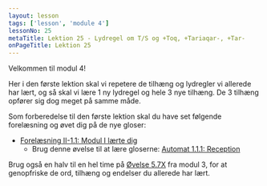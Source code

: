 ```yaml
---
layout: lesson
tags: ['lesson', 'module 4']
lessonNo: 25
metaTitle: Lektion 25 - Lydregel om T/S og +Toq, +Tariaqar-, +Tar-
onPageTitle: Lektion 25
---
```

Velkommen til modul 4!

Her i den første lektion skal vi repetere de tilhæng og lydregler vi allerede har lært, og så skal vi lære 1 ny lydregel og hele 3 nye tilhæng. De 3 tilhæng opfører sig dog meget på samme måde.

Som forberedelse til den første lektion skal du have set følgende forelæsning og øvet dig på de nye gloser:
- [Forelæsning II-1.1: Modul I lærte dig](https://learngreenlandic.com/online/lg2/1.1/)
    - Brug denne øvelse til at lære gloserne: [Automat 1.1.1: Reception](https://learngreenlandic.com/online/lg2/fsts/1.1.1/)

Brug også en halv til en hel time på [Øvelse 5.7X](https://learngreenlandic.com/online/lg1/5x/randp/) fra modul 3, for at genopfriske de ord, tilhæng og endelser du allerede har lært.